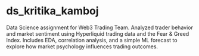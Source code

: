 # ds_kritika_kamboj
Data Science assignment for Web3 Trading Team. Analyzed trader behavior and market sentiment using Hyperliquid trading data and the Fear &amp; Greed Index. Includes EDA, correlation analysis, and a simple ML forecast to explore how market psychology influences trading outcomes.
